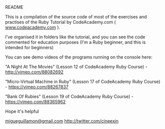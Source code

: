README

This is a compilation of the source code of most of the exercises and practises of the Ruby Tutorial by CodeAcademy.com ( www.codeacademy.com ).

I've organised it in folders like the tutorial, and you can see the code commented for education purposes (I'm a Ruby beginner, and this is intended for beginners)

You can see demo videos of the programs running on the console here:

 "A Night At The Movies" (Lesson 12 of CodeAcademy Ruby Course) - http://vimeo.com/88082692

 "Micro-Virtual Machine in Ruby" (Lesson 17 of CodeAcademy Ruby Course) - https://vimeo.com/88267837

 "Bank Of Rubies" (Lesson 19 of CodeAcademy Ruby Course) - https://vimeo.com/88365962







Hope it's helpful

migueguillamon@gmail.com
http://twitter.com/cineexin
